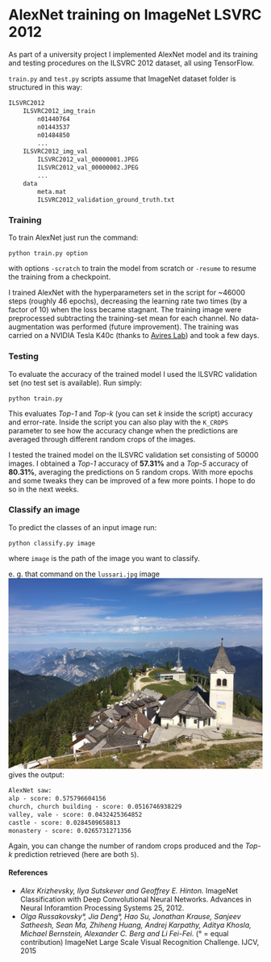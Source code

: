 # AlexNet training on ImageNet LSVRC 2012

As part of a university project I implemented AlexNet model and its training and testing procedures on the ILSVRC 2012 dataset, all using TensorFlow. 

```train.py``` and ```test.py``` scripts assume that ImageNet dataset folder is structured in this way:
```
ILSVRC2012
    ILSVRC2012_img_train
        n01440764
        n01443537
        n01484850
        ...
    ILSVRC2012_img_val
        ILSVRC2012_val_00000001.JPEG
        ILSVRC2012_val_00000002.JPEG
        ...
    data
        meta.mat
        ILSVRC2012_validation_ground_truth.txt
```


### Training
To train AlexNet just run the command:
```shell
python train.py option
``` 
with options ```-scratch``` to train the model from scratch or ```-resume``` to resume the training from a checkpoint.

I trained AlexNet with the hyperparameters set in the script for ~46000 steps (roughly 46 epochs), decreasing the learning rate two times (by a factor of 10) when the loss became stagnant. The training image were preprocessed subtracting the training-set mean for each channel. No data-augmentation was performed (future improvement). The training was carried on a NVIDIA Tesla K40c (thanks to [Avires Lab](https://https://avires.dimi.uniud.it)) and took a few days.



### Testing
To evaluate the accuracy of the trained model I used the ILSVRC validation set (no test set is available). Run simply:
```shell
python train.py
```
This evaluates *Top-1* and *Top-k* (you can set *k* inside the script) accuracy and error-rate.
Inside the script you can also play with the ```K_CROPS``` parameter to see how the accuracy change when the predictions are averaged through different random crops of the images.

I tested the trained model on the ILSVRC validation set consisting of 50000 images. I obtained a *Top-1* accuracy of **57.31%** and a *Top-5* accuracy of **80.31%**, averaging the predictions on 5 random crops. With more epochs and some tweaks they can be improved of a few more points. I hope to do so in the next weeks.



### Classify an image
To predict the classes of an input image run:
```shell
python classify.py image
```
where ```image``` is the path of the image you want to classify.

e. g. that command on the ```lussari.jpg``` image 
![alt text](lussari.jpg)
gives the output:
```shell
AlexNet saw:
alp - score: 0.575796604156
church, church building - score: 0.0516746938229
valley, vale - score: 0.0432425364852
castle - score: 0.0284509658813
monastery - score: 0.0265731271356
```
Again, you can change the number of random crops produced and the *Top-k* prediction retrieved (here are both `5`).


#### References
+ *Alex Krizhevsky, Ilya Sutskever and Geoffrey E. Hinton.* ImageNet Classification with Deep Convolutional Neural Networks. Advances in Neural Inforamtion Processing Systems 25, 2012.
+ *Olga Russakovsky°, Jia Deng°, Hao Su, Jonathan Krause, Sanjeev Satheesh, Sean Ma, Zhiheng Huang, Andrej Karpathy, Aditya Khosla, Michael Bernstein, Alexander C. Berg and Li Fei-Fei.* (° = equal contribution) ImageNet Large Scale Visual Recognition Challenge. IJCV, 2015